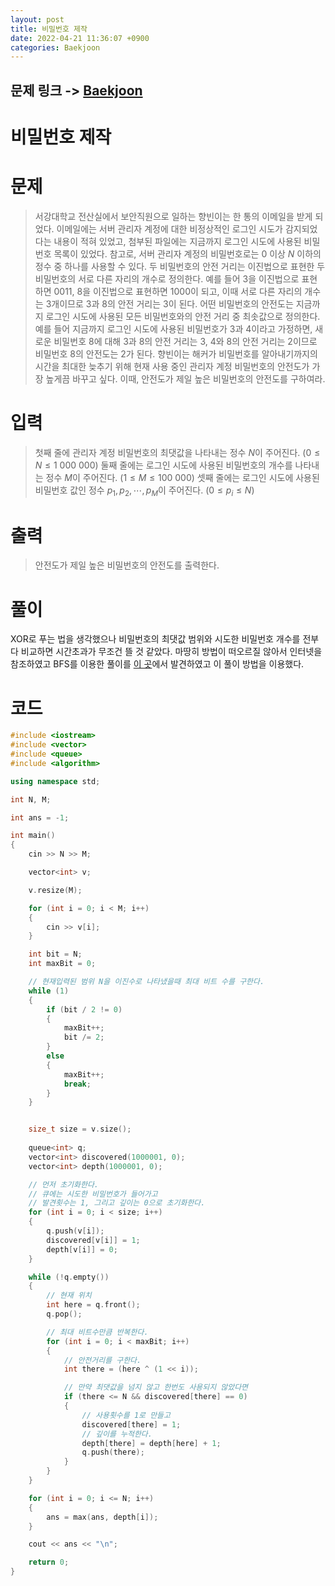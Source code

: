 ```yaml
---
layout: post
title: 비밀번호 제작
date: 2022-04-21 11:36:07 +0900
categories: Baekjoon
---
```


## 문제 링크 -> [Baekjoon](https://www.acmicpc.net/problem/20304)
# 비밀번호 제작

# 문제
> 서강대학교 전산실에서 보안직원으로 일하는 향빈이는 한 통의 이메일을 받게 되었다. 이메일에는 서버 관리자 계정에 대한 비정상적인 로그인 시도가 감지되었다는 내용이 적혀 있었고, 첨부된 파일에는 지금까지 로그인 시도에 사용된 비밀번호 목록이 있었다. 참고로, 서버 관리자 계정의 비밀번호로는 $0$ 이상 $N$ 이하의 정수 중 하나를 사용할 수 있다.
두 비밀번호의 안전 거리는 이진법으로 표현한 두 비밀번호의 서로 다른 자리의 개수로 정의한다. 예를 들어 $3$을 이진법으로 표현하면 $0011$, $8$을 이진법으로 표현하면 $1000$이 되고, 이때 서로 다른 자리의 개수는 $3$개이므로 $3$과 $8$의 안전 거리는 $3$이 된다.
어떤 비밀번호의 안전도는 지금까지 로그인 시도에 사용된 모든 비밀번호와의 안전 거리 중 최솟값으로 정의한다. 예를 들어 지금까지 로그인 시도에 사용된 비밀번호가 $3$과 $4$이라고 가정하면, 새로운 비밀번호 $8$에 대해 $3$과 $8$의 안전 거리는 $3$, $4$와 $8$의 안전 거리는 $2$이므로 비밀번호 $8$의 안전도는 $2$가 된다.
향빈이는 해커가 비밀번호를 알아내기까지의 시간을 최대한 늦추기 위해 현재 사용 중인 관리자 계정 비밀번호의 안전도가 가장 높게끔 바꾸고 싶다. 이때, 안전도가 제일 높은 비밀번호의 안전도를 구하여라.

# 입력
> 첫째 줄에 관리자 계정 비밀번호의 최댓값을 나타내는 정수 $N$이 주어진다. ($0 \leq N \leq 1\ 000\ 000$)
둘째 줄에는 로그인 시도에 사용된 비밀번호의 개수를 나타내는 정수 $M$이 주어진다. ($1 \leq M \leq 100\ 000$)
셋째 줄에는 로그인 시도에 사용된 비밀번호 값인 정수 $p_1, p_2, \cdots, p_M$이 주어진다. ($0 \leq p_i \leq N$)

# 출력
> 안전도가 제일 높은 비밀번호의 안전도를 출력한다.

# 풀이
XOR로 푸는 법을 생각했으나 비밀번호의 최댓값 범위와 시도한 비밀번호 개수를 전부다 비교하면 시간초과가 무조건 뜰 것 같았다. 마땅히 방법이 떠오르질 않아서 인터넷을 참조하였고 BFS를 이용한 풀이를 [이 곳](https://geniusjo-story.tistory.com/503)에서 발견하였고 이 풀이 방법을 이용했다.

# 코드
```c++
#include <iostream>
#include <vector>
#include <queue>
#include <algorithm>

using namespace std;

int N, M;

int ans = -1;

int main()
{
	cin >> N >> M;

	vector<int> v;

	v.resize(M);

	for (int i = 0; i < M; i++)
	{
		cin >> v[i];
	}

	int bit = N;
	int maxBit = 0;

    // 현재입력된 범위 N을 이진수로 나타냈을때 최대 비트 수를 구한다.
	while (1)
	{
		if (bit / 2 != 0)
		{
			maxBit++;
			bit /= 2;
		}
		else
		{
			maxBit++;
			break;
		}
	}


	size_t size = v.size();
    
	queue<int> q;
	vector<int> discovered(1000001, 0);
	vector<int> depth(1000001, 0);

    // 먼저 초기화한다.
    // 큐에는 시도한 비밀번호가 들어가고
    // 발견횟수는 1, 그리고 깊이는 0으로 초기화한다.
	for (int i = 0; i < size; i++)
	{
		q.push(v[i]);
		discovered[v[i]] = 1;
		depth[v[i]] = 0;
	}

	while (!q.empty())
	{
        // 현재 위치
		int here = q.front();
		q.pop();

        // 최대 비트수만큼 반복한다.
		for (int i = 0; i < maxBit; i++)
		{
            // 안전거리를 구한다.
			int there = (here ^ (1 << i));

            // 만약 최댓값을 넘지 않고 한번도 사용되지 않았다면
			if (there <= N && discovered[there] == 0)
			{   
                // 사용횟수를 1로 만들고
				discovered[there] = 1;
                // 깊이를 누적한다.
				depth[there] = depth[here] + 1;
				q.push(there);
			}
		}
	}

	for (int i = 0; i <= N; i++)
	{
		ans = max(ans, depth[i]);
	}

	cout << ans << "\n";

	return 0;
}
```